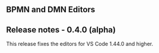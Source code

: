 BPMN and DMN Editors
--

## Release notes - 0.4.0 (alpha)

This release fixes the editors for VS Code 1.44.0 and higher.